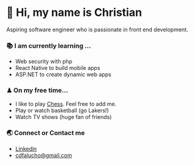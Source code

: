 # 👋 Hi, my name is Christian  
Aspiring software engineer who is passionate in front end development.



### 📚 I am currently learning ...

- Web security with php
- React Native to build mobile apps
- ASP.NET to create dynamic web apps

### ♟ On my free time...

- I like to play [Chess](https://www.chess.com/register?ref_id=62505398). Feel free to add me.
- Play or watch basketball (go Lakers!)
- Watch TV shows (huge fan of friends)
 
### 🌏 Connect or Contact me 

- [Linkedin](https://www.linkedin.com/in/cdfalucho/)
- cdfalucho@gmail.com





